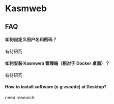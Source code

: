 # Kasmweb

## FAQ

#### 如何自定义用户名和密码？

有待研究

#### 如何安装 Kasmweb 管理端（相对于 Docker 桌面）？

有待研究

#### How to install software (e.g vscode) at Desktop?

need research
